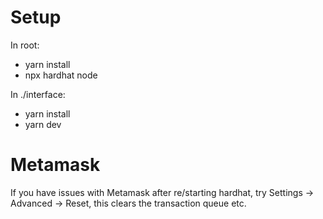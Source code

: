 # Setup

In root:
- yarn install
- npx hardhat node

In ./interface:
- yarn install
- yarn dev

# Metamask

If you have issues with Metamask after re/starting hardhat, try Settings -> Advanced -> Reset, this clears the transaction queue etc. 